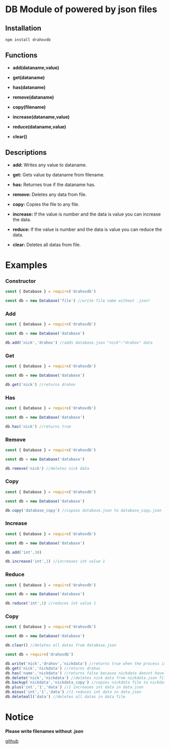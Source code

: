 # DB Module of powered by json files 

## Installation
```
npm install drahovdb
```

## Functions

- **add(dataname,value)**


- **get(dataname)**


- **has(dataname)**


- **remove(dataname)**


- **copy(filename)**


- **increase(dataname,value)**


- **reduce(dataname,value)**


- **clear()**


## Descriptions
- **add:** Writes any value to dataname.


- **get:** Gets value by dataname from filename.


- **has:** Returnes true if the dataname has.


- **remove:** Deletes any data from file.


- **copy:** Copies the file to any file.


- **increase:** If the value is number and the data is value you can increase the data.


- **reduce:** If the value is number and the data is value you can reduce the data.


- **clear:** Deletes all datas from file.


# Examples<br/>
### Constructor
```js
const { Database } = require('drahovdb')

const db = new Database('file') //write file name without .json!
```
### Add
```js
const { Database } = require('drahovdb')

const db = new Database('database')

db.add('nick','drahov') //adds database.json "nick":"drahov" data
```
### Get
```js
const { Database } = require('drahovdb')

const db = new Database('database')

db.get('nick') //returns drahov
```

### Has
```js
const { Database } = require('drahovdb')

const db = new Database('database')

db.has('nick') //returns true
```

### Remove
```js
const { Database } = require('drahovdb')

const db = new Database('database')

db.remove('nick') //deletes nick data
```

### Copy
```js
const { Database } = require('drahovdb')

const db = new Database('database')

db.copy('database_copy') //copies database.json to database_copy.json
```

### Increase
```js
const { Database } = require('drahovdb')

const db = new Database('database')

db.add('int',10)

db.increase('int',1) //increases int value 1
```

### Reduce
```js
const { Database } = require('drahovdb')

const db = new Database('database')

db.reduce('int',1) //reduces int value 1
```

### Copy
```js
const { Database } = require('drahovdb')

const db = new Database('database')

db.clear() //deletes all datas from database.json
```

```js
const db = require('drahovdb')

db.write('nick','drahov','nickdata') //returns true when the process is complete
db.get('nick','nickdata') //returns drahov 
db.has('name','nickdata') //returns false because nickdata doesnt have data of named name
db.delete('nick','nickdata') //deletes nick data from nickdata.json file
db.backup('nickdata','nickdata_copy') //copies nickdata file to nickdata_copy
db.plus('int','1','data') //1 increases int data in data.json
db.minus('int','1','data') //1 reduces int data in data.json
db.deleteall('data') //deletes all datas in data file
```


# Notice


**Please write filenames without .json**

[github](www.github.com/Drahov/Db-Module)<br/>
